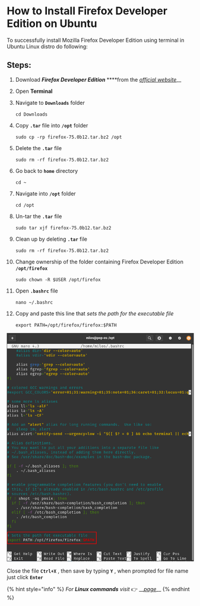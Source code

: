 # How to Install Firefox Developer Edition on Ubuntu

To successfully install Mozilla Firefox Developer Edition using terminal in Ubuntu Linux distro do following:

## Steps:

1. Download _**Firefox Developer Edition**_ ****from the [_official website_](https://www.mozilla.org/en-US/firefox/developer/)\_\_
2. Open **Terminal**
3. Navigate to **`Downloads`** folder

   ```text
   cd Downloads
   ```

4. Copy **`.tar`** file into **`/opt`** folder

   ```text
   sudo cp -rp firefox-75.0b12.tar.bz2 /opt
   ```

5. Delete the **`.tar`** file 

   ```text
   sudo rm -rf firefox-75.0b12.tar.bz2
   ```

6. Go back to **`home`** directory

   ```text
   cd ~
   ```

7. Navigate into **`/opt`** folder

   ```text
   cd /opt
   ```

8. Un-tar the **`.tar`** file

   ```text
   sudo tar xjf firefox-75.0b12.tar.bz2
   ```

9. Clean up by deleting **`.tar`** file

   ```text
   sudo rm -rf firefox-75.0b12.tar.bz2
   ```

10. Change ownership of the folder containing Firefox Developer Edition **`/opt/firefox`**

    ```text
    sudo chown -R $USER /opt/firefox
    ```

11. Open **`.bashrc`** file

    ```text
    nano ~/.bashrc
    ```

12. Copy and paste this line that _sets the path for the executable file_ 

    ```text
    export PATH=/opt/firefox/firefox:$PATH
    ```

![](../../.gitbook/assets/image%20%287%29.png)

Close the file **`Ctrl+X`** , then save by typing **`Y`** , when prompted for file name just click **`Enter`**

{% hint style="info" %}
_For **Linux commands** visit_ 👉 __[_page_](../linux-commands.md)\_\_
{% endhint %}

